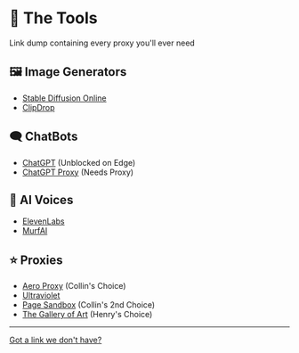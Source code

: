 # 🔨 The Tools
Link dump containing every proxy you'll ever need

## 🖼️ Image Generators
* [Stable Diffusion Online](https://stablediffusionweb.com)
* [ClipDrop](https://clipdrop.co)

## 🗨️ ChatBots
* [ChatGPT](https://chat.openai.com) (Unblocked on Edge)
* [ChatGPT Proxy](https://chatgptproxy.info) (Needs Proxy)

## 📢 AI Voices
* [ElevenLabs](https://beta.elevenlabs.io/speech-synthesis)
* [MurfAI](https://murf.ai)

## ⭐ Proxies
* [Aero Proxy](https://yo839.sse.codesandbox.io/) (Collin's Choice)
* [Ultraviolet](https://ultra2--liljayd2010.repl.co/)
* [Page Sandbox](https://rapid-tooth-2bc4.qiangqiang.workers.dev) (Collin's 2nd Choice)
* [The Gallery of Art](https://login.thegalleryofart.org) (Henry's Choice)

---

[Got a link we don't have?](https://forms.gle/9GvZjpAdnfU1rdPp6)
